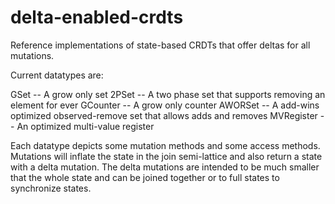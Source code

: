 delta-enabled-crdts
===================

Reference implementations of state-based CRDTs that offer deltas for all mutations.

Current datatypes are:

GSet        -- A grow only set 
2PSet       -- A two phase set that supports removing an element for ever
GCounter    -- A grow only counter
AWORSet     -- A add-wins optimized observed-remove set that allows adds and removes
MVRegister  -- An optimized multi-value register

Each datatype depicts some mutation methods and some access methods. Mutations will inflate the state in the join semi-lattice and also return a state with a delta mutation. The delta mutations are intended to be much smaller that the whole state and can be joined together or to full states to synchronize states.  
